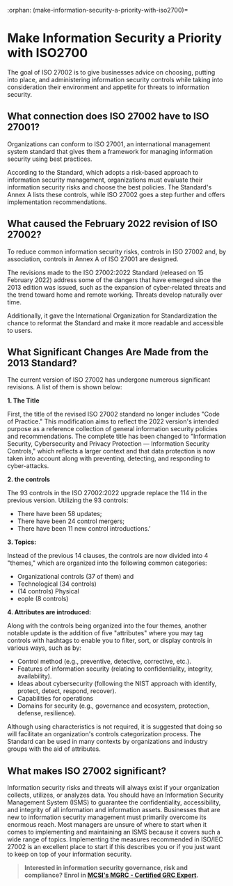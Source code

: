 :orphan:
(make-information-security-a-priority-with-iso2700)=
# Make Information Security a Priority with ISO2700
 
The goal of ISO 27002 is to give businesses advice on choosing, putting into place, and administering information security controls while taking into consideration their environment and appetite for threats to information security.

## What connection does ISO 27002 have to ISO 27001?

Organizations can conform to ISO 27001, an international management system standard that gives them a framework for managing information security using best practices.

According to the Standard, which adopts a risk-based approach to information security management, organizations must evaluate their information security risks and choose the best policies. The Standard's Annex A lists these controls, while ISO 27002 goes a step further and offers implementation recommendations.

## What caused the February 2022 revision of ISO 27002?

To reduce common information security risks, controls in ISO 27002 and, by association, controls in Annex A of ISO 27001 are designed.

The revisions made to the ISO 27002:2022 Standard (released on 15 February 2022) address some of the dangers that have emerged since the 2013 edition was issued, such as the expansion of cyber-related threats and the trend toward home and remote working. Threats develop naturally over time.

Additionally, it gave the International Organization for Standardization the chance to reformat the Standard and make it more readable and accessible to users.

## What Significant Changes Are Made from the 2013 Standard?

The current version of ISO 27002 has undergone numerous significant revisions. A list of them is shown below:

**1. The Title**

First, the title of the revised ISO 27002 standard no longer includes "Code of Practice." This modification aims to reflect the 2022 version's intended purpose as a reference collection of general information security policies and recommendations.
The complete title has been changed to "Information Security, Cybersecurity and Privacy Protection — Information Security Controls," which reflects a larger context and that data protection is now taken into account along with preventing, detecting, and responding to cyber-attacks.

**2. the controls**

The 93 controls in the ISO 27002:2022 upgrade replace the 114 in the previous version. Utilizing the 93 controls:
- There have been 58 updates; 
- There have been 24 control mergers; 
- There have been 11 new control introductions.’

**3. Topics:**

Instead of the previous 14 clauses, the controls are now divided into 4 "themes," which are organized into the following common categories:
- Organizational controls (37 of them) and
- Technological (34 controls)
- (14 controls) Physical 
- eople (8 controls)

**4. Attributes are introduced:**

Along with the controls being organized into the four themes, another notable update is the addition of five "attributes" where you may tag controls with hashtags to enable you to filter, sort, or display controls in various ways, such as by:

- Control method (e.g., preventive, detective, corrective, etc.).
- Features of information security (relating to confidentiality, integrity, availability).
- Ideas about cybersecurity (following the NIST approach with identify, protect, detect, respond, recover).
- Capabilities for operations 
- Domains for security (e.g., governance and ecosystem, protection, defense, resilience).

Although using characteristics is not required, it is suggested that doing so will facilitate an organization's controls categorization process. The Standard can be used in many contexts by organizations and industry groups with the aid of attributes.

## What makes ISO 27002 significant?

Information security risks and threats will always exist if your organization collects, utilizes, or analyzes data.
You should have an Information Security Management System (ISMS) to guarantee the confidentiality, accessibility, and integrity of all information and information assets.
Businesses that are new to information security management must primarily overcome its enormous reach. Most managers are unsure of where to start when it comes to implementing and maintaining an ISMS because it covers such a wide range of topics. 
Implementing the measures recommended in ISO/IEC 27002 is an excellent place to start if this describes you or if you just want to keep on top of your information security.

> **Interested in information security governance, risk and compliance? Enrol in [MCSI's MGRC - Certified GRC Expert](https://www.mosse-institute.com/certifications/mgrc-certified-grc-practitioner.html).**